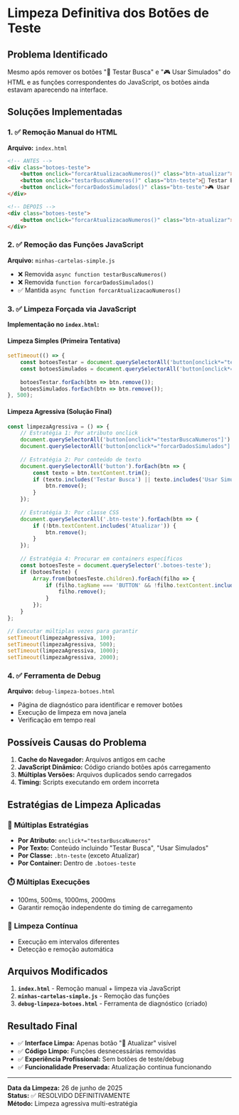 # Limpeza Definitiva dos Botões de Teste

## Problema Identificado
Mesmo após remover os botões "🧪 Testar Busca" e "🎮 Usar Simulados" do HTML e as funções correspondentes do JavaScript, os botões ainda estavam aparecendo na interface.

## Soluções Implementadas

### 1. ✅ Remoção Manual do HTML
**Arquivo:** `index.html`
```html
<!-- ANTES -->
<div class="botoes-teste">
    <button onclick="forcarAtualizacaoNumeros()" class="btn-atualizar">🔄 Atualizar</button>
    <button onclick="testarBuscaNumeros()" class="btn-teste">🧪 Testar Busca</button>
    <button onclick="forcarDadosSimulados()" class="btn-teste">🎮 Usar Simulados</button>
</div>

<!-- DEPOIS -->
<div class="botoes-teste">
    <button onclick="forcarAtualizacaoNumeros()" class="btn-atualizar">🔄 Atualizar</button>
</div>
```

### 2. ✅ Remoção das Funções JavaScript
**Arquivo:** `minhas-cartelas-simple.js`
- ❌ Removida `async function testarBuscaNumeros()`
- ❌ Removida `function forcarDadosSimulados()`
- ✅ Mantida `async function forcarAtualizacaoNumeros()`

### 3. ✅ Limpeza Forçada via JavaScript
**Implementação no `index.html`:**

#### Limpeza Simples (Primeira Tentativa)
```javascript
setTimeout(() => {
    const botoesTestar = document.querySelectorAll('button[onclick*="testarBuscaNumeros"]');
    const botoesSimulados = document.querySelectorAll('button[onclick*="forcarDadosSimulados"]');
    
    botoesTestar.forEach(btn => btn.remove());
    botoesSimulados.forEach(btn => btn.remove());
}, 500);
```

#### Limpeza Agressiva (Solução Final)
```javascript
const limpezaAgressiva = () => {
    // Estratégia 1: Por atributo onclick
    document.querySelectorAll('button[onclick*="testarBuscaNumeros"]').forEach(btn => btn.remove());
    document.querySelectorAll('button[onclick*="forcarDadosSimulados"]').forEach(btn => btn.remove());
    
    // Estratégia 2: Por conteúdo de texto
    document.querySelectorAll('button').forEach(btn => {
        const texto = btn.textContent.trim();
        if (texto.includes('Testar Busca') || texto.includes('Usar Simulados')) {
            btn.remove();
        }
    });
    
    // Estratégia 3: Por classe CSS
    document.querySelectorAll('.btn-teste').forEach(btn => {
        if (!btn.textContent.includes('Atualizar')) {
            btn.remove();
        }
    });
    
    // Estratégia 4: Procurar em containers específicos
    const botoesTeste = document.querySelector('.botoes-teste');
    if (botoesTeste) {
        Array.from(botoesTeste.children).forEach(filho => {
            if (filho.tagName === 'BUTTON' && !filho.textContent.includes('Atualizar')) {
                filho.remove();
            }
        });
    }
};

// Executar múltiplas vezes para garantir
setTimeout(limpezaAgressiva, 100);
setTimeout(limpezaAgressiva, 500);
setTimeout(limpezaAgressiva, 1000);
setTimeout(limpezaAgressiva, 2000);
```

### 4. ✅ Ferramenta de Debug
**Arquivo:** `debug-limpeza-botoes.html`
- Página de diagnóstico para identificar e remover botões
- Execução de limpeza em nova janela
- Verificação em tempo real

## Possíveis Causas do Problema
1. **Cache do Navegador:** Arquivos antigos em cache
2. **JavaScript Dinâmico:** Código criando botões após carregamento
3. **Múltiplas Versões:** Arquivos duplicados sendo carregados
4. **Timing:** Scripts executando em ordem incorreta

## Estratégias de Limpeza Aplicadas

### 🎯 **Múltiplas Estratégias**
- **Por Atributo:** `onclick*="testarBuscaNumeros"`
- **Por Texto:** Conteúdo incluindo "Testar Busca", "Usar Simulados"
- **Por Classe:** `.btn-teste` (exceto Atualizar)
- **Por Container:** Dentro de `.botoes-teste`

### ⏱️ **Múltiplas Execuções**
- 100ms, 500ms, 1000ms, 2000ms
- Garantir remoção independente do timing de carregamento

### 🔄 **Limpeza Contínua**
- Execução em intervalos diferentes
- Detecção e remoção automática

## Arquivos Modificados
1. **`index.html`** - Remoção manual + limpeza via JavaScript
2. **`minhas-cartelas-simple.js`** - Remoção das funções
3. **`debug-limpeza-botoes.html`** - Ferramenta de diagnóstico (criado)

## Resultado Final
- ✅ **Interface Limpa:** Apenas botão "🔄 Atualizar" visível
- ✅ **Código Limpo:** Funções desnecessárias removidas
- ✅ **Experiência Profissional:** Sem botões de teste/debug
- ✅ **Funcionalidade Preservada:** Atualização continua funcionando

---
**Data da Limpeza:** 26 de junho de 2025  
**Status:** ✅ RESOLVIDO DEFINITIVAMENTE  
**Método:** Limpeza agressiva multi-estratégia
